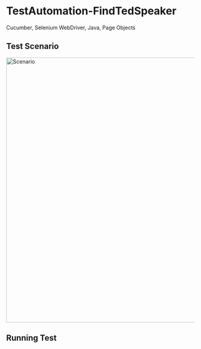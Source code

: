 # TestAutomation-FindTedSpeaker
Cucumber, Selenium WebDriver, Java, Page Objects

<h2>Test Scenario</h2>
<img width="709" alt="Scenario" src="https://user-images.githubusercontent.com/53864826/96321536-2907af00-0fec-11eb-9062-10362e93b5d7.png">

<h2>Running Test</h2>


